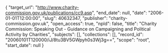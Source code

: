{
  "target_url": "http://www.charity-commission.gov.uk/publications/cc9.asp", 
  "end_date": null, 
  "date": "2006-01-01T12:00:00", 
  "slug": 40632347, 
  "publisher": "charity-commission.gov.uk", 
  "open_access": true, 
  "npld": false, 
  "title": "Charity Commission: Speaking Out - Guidance on Campaigning and Political Activity by Charities", 
  "subjects": [], 
  "collections": [], 
  "record_id": "20060101T120000/iJ/8tu3BV5GWpyh0s3Wj3g==", 
  "scope": "root", 
  "start_date": null
}

